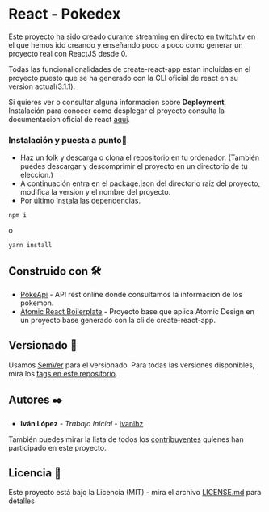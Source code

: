 # React - Pokedex
Este proyecto ha sido creado durante streaming en directo en [twitch.tv](https://www.twitch.tv/ivanlhz) en el que hemos ido creando y enseñando poco a poco como generar un proyecto real con ReactJS desde 0.

Todas las funcionalionalidades de create-react-app estan incluidas en el proyecto puesto que se ha generado con la CLI oficial de react en su version actual(3.1.1). 

Si quieres ver o consultar alguna informacion sobre  **Deployment**, Instalación  para conocer como desplegar el proyecto consulta la documentacion oficial de react [aqui](README_REACT.md).


### Instalación y puesta a punto🔧
* Haz un folk y descarga o clona el repositorio en tu ordenador. (También puedes descargar y descomprimir el proyecto en un directorio de tu eleccion.) 
* A continuación entra en el package.json del directorio raiz del proyecto, modifica la version y el nombre del proyecto. 
* Por último instala las dependencias.
```
npm i 
```
o
```
yarn install
```

## Construido con 🛠️
* [PokeApi](https://pokeapi.co/) - API rest online donde consultamos la informacion de los pokemon.
* [Atomic React Boilerplate](https://github.com/ivanlhz/react-atomic-template) - Proyecto base que aplica Atomic Design en un proyecto base generado con la cli de create-react-app.


## Versionado 📌

Usamos [SemVer](http://semver.org/) para el versionado. Para todas las versiones disponibles, mira los [tags en este repositorio](https://github.com/ivanlhz/react-atomic-template/tags).

## Autores ✒️

* **Iván López** - *Trabajo Inicial* - [ivanlhz](https://github.com/ivanlhz)

También puedes mirar la lista de todos los [contribuyentes](https://github.com/your/project/contributors) quíenes han participado en este proyecto. 

## Licencia 📄

Este proyecto está bajo la Licencia (MIT) - mira el archivo [LICENSE.md](LICENSE.md) para detalles
